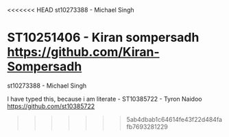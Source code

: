 <<<<<<< HEAD
st10273388 - Michael Singh

ST10251406 - Kiran sompersadh
https://github.com/Kiran-Sompersadh
=======
st10273388 - Michael Singh 

I have typed this, because i am literate - ST10385722 - Tyron Naidoo
https://github.com/st10385722
>>>>>>> 5ab4dbab1c64614fe43f22d484fafb7693281229
